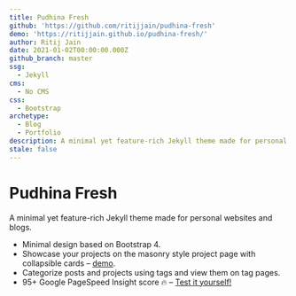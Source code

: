 ```yaml
---
title: Pudhina Fresh
github: 'https://github.com/ritijjain/pudhina-fresh'
demo: 'https://ritijjain.github.io/pudhina-fresh/'
author: Ritij Jain
date: 2021-01-02T00:00:00.000Z
github_branch: master
ssg:
  - Jekyll
cms:
  - No CMS
css:
  - Bootstrap
archetype:
  - Blog
  - Portfolio
description: A minimal yet feature-rich Jekyll theme made for personal websites and blogs.
stale: false
---
```

# Pudhina Fresh
A minimal yet feature-rich Jekyll theme made for personal websites and blogs.

* Minimal design based on Bootstrap 4.
* Showcase your projects on the masonry style project page with collapsible cards – [demo](https://ritijjain.github.io/pudhina-fresh/projects/).
* Categorize posts and projects using tags and view them on tag pages.
* 95+ Google PageSpeed Insight score 🔥 – [Test it yourself!](https://developers.google.com/speed/pagespeed/insights/?url=https%3A%2F%2Fritijjain.github.io%2Fpudhina-fresh&tab=desktop)
